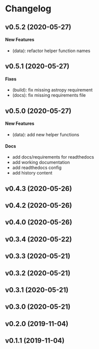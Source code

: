 # Changelog

## v0.5.2 (2020-05-27)

#### New Features

* (data): refactor helper function names

## v0.5.1 (2020-05-27)

#### Fixes

* (build): fix missing astropy requirement
* (docs): fix missing requirements file

## v0.5.0 (2020-05-27)

#### New Features

* (data): add new helper functions
#### Docs

* add docs/requirements for readthedocs
* add working documentation
* add readthedocs config
* add history content

## v0.4.3 (2020-05-26)


## v0.4.2 (2020-05-26)


## v0.4.0 (2020-05-26)


## v0.3.4 (2020-05-22)


## v0.3.3 (2020-05-21)


## v0.3.2 (2020-05-21)


## v0.3.1 (2020-05-21)


## v0.3.0 (2020-05-21)


## v0.2.0 (2019-11-04)


## v0.1.1 (2019-11-04)

